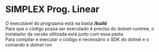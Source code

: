 # SIMPLEX Prog. Linear
O executável do prograama está na basta **/build** <br>
Para que o código possa ser executado é preciso do dotnet-runtime, o instalador da versão utilizada está junto com essa pasta. <br>
Para compilar e executar o código é necessário o SDK do dotnet e o comando é *dotnet run*

